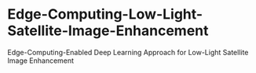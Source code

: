 # Edge-Computing-Low-Light-Satellite-Image-Enhancement
Edge-Computing-Enabled Deep Learning Approach for Low-Light Satellite Image Enhancement
